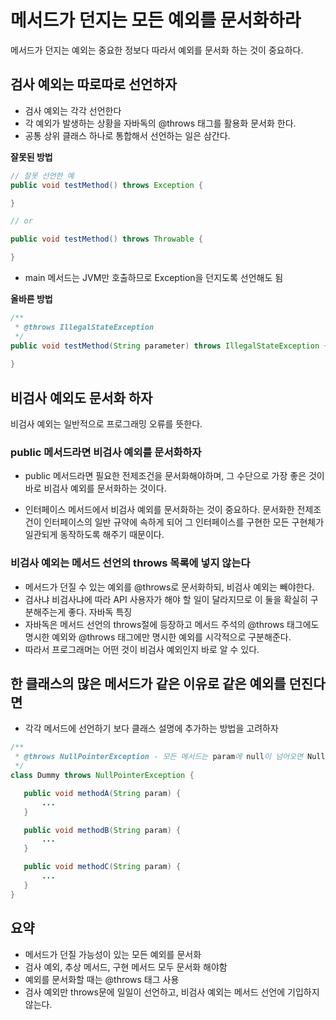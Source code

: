 # 메서드가 던지는 모든 예외를 문서화하라 

메서드가 던지는 예외는 중요한 정보다
따라서 예외를 문서화 하는 것이 중요하다.

## 검사 예외는 따로따로 선언하자
- 검사 예외는 각각 선언한다
- 각 예외가 발생하는 상황을 자바독의 @throws 태그를 활용화 문서화 한다.
- 공통 상위 클래스 하나로 통합해서 선언하는 일은 삼간다.

**잘못된 방법**
```java
// 잘못 선언한 예
public void testMethod() throws Exception {

}

// or

public void testMethod() throws Throwable {

}
```
- main 메서드는 JVM만 호출하므로 Exception을 던지도록 선언해도 됨

**올바른 방법**
```java
/**
 * @throws IllegalStateException
 */
public void testMethod(String parameter) throws IllegalStateException {
  
}
```

## 비검사 예외도 문서화 하자
비검사 예외는 일반적으로 프로그래밍 오류를 뜻한다.

### public 메서드라면 비검사 예외를 문서화하자
- public 메서드라면 필요한 전제조건을 문서화해야하며, 그 수단으로 가장 좋은 것이 바로 비검사 예외를 문서화하는 것이다.

- 인터페이스 메서드에서 비검사 예외를 문서화하는 것이 중요하다. 문서화한 전제조건이 인터페이스의 일반 규약에 속하게 되어 그 인터페이스를 구현한 모든 구현체가 일관되게 동작하도록 해주기 때문이다.

### 비검사 예외는 메서드 선언의 throws 목록에 넣지 않는다
- 메서드가 던질 수 있는 예외를 @throws로 문서화하되, 비검사 예외는 빼야한다. 
- 검사냐 비검사냐에 따라 API 사용자가 해야 할 일이 달라지므로 이 둘을 확실히 구분해주는게 좋다.
자바독 특징 
- 자바독은 메서드 선언의 throws절에 등장하고 메서드 주석의 @throws 태그에도 명시한 예외와 @throws 태그에만 명시한 예외를 시각적으로 구분해준다. 
- 따라서 프로그래머는 어떤 것이 비검사 예외인지 바로 알 수 있다.

## 한 클래스의 많은 메서드가 같은 이유로 같은 예외를 던진다면
- 각각 메서드에 선언하기 보다 클래스 설명에 추가하는 방법을 고려하자 
```java
/**
 * @throws NullPointerException - 모든 메서드는 param에 null이 넘어오면 NullPointerExcetpion을 던진다.
 */
class Dummy throws NullPointerException {

   public void methodA(String param) {
       ...
   }

   public void methodB(String param) {
       ...
   }

   public void methodC(String param) {
       ...
   }
}
```

## 요약
- 메서드가 던질 가능성이 있는 모든 예외를 문서화
- 검사 예외, 추상 메서드, 구현 메서드 모두 문서화 해야함
- 예외를 문서화할 때는 @throws 태그 사용
- 검사 예외만 throws문에 일일이 선언하고, 비검사 예외는 메서드 선언에 기입하지 않는다.
